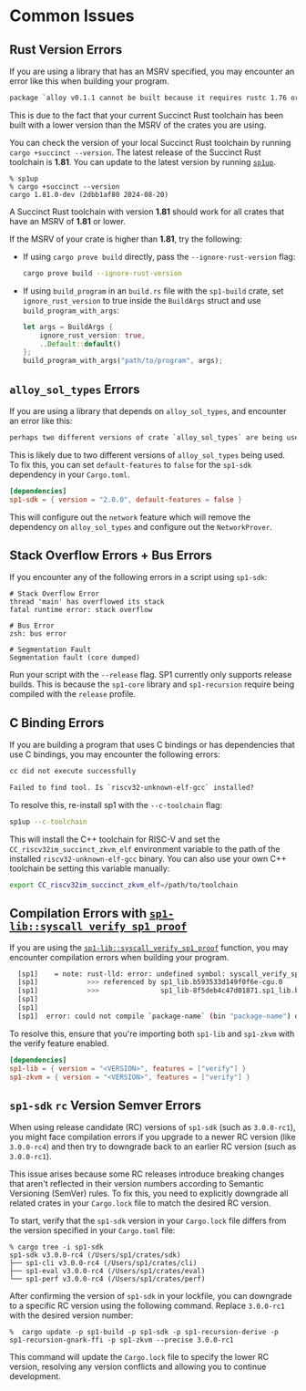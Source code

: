 # Common Issues

## Rust Version Errors

If you are using a library that has an MSRV specified, you may encounter an error like this when building your program.

```txt
package `alloy v0.1.1 cannot be built because it requires rustc 1.76 or newer, while the currently active rustc version is 1.75.0-nightly`
```

This is due to the fact that your current Succinct Rust toolchain has been built with a lower version than the MSRV of the crates you are using.

You can check the version of your local Succinct Rust toolchain by running `cargo +succinct --version`. The latest release of the Succinct Rust toolchain is **1.81**. You can update to the latest version by running [`sp1up`](../getting-started/install.md).

```shell
% sp1up
% cargo +succinct --version
cargo 1.81.0-dev (2dbb1af80 2024-08-20)
```

A Succinct Rust toolchain with version **1.81** should work for all crates that have an MSRV of **1.81** or lower.

If the MSRV of your crate is higher than **1.81**, try the following:

- If using `cargo prove build` directly, pass the `--ignore-rust-version` flag:

  ```bash
  cargo prove build --ignore-rust-version
  ```

- If using `build_program` in an `build.rs` file with the `sp1-build` crate, set `ignore_rust_version` to true inside the `BuildArgs` struct and use
  `build_program_with_args`:

  ```rust
  let args = BuildArgs {
      ignore_rust_version: true,
      ..Default::default()
  };
  build_program_with_args("path/to/program", args);
  ```

## `alloy_sol_types` Errors

If you are using a library that depends on `alloy_sol_types`, and encounter an error like this:

```txt
perhaps two different versions of crate `alloy_sol_types` are being used?
```

This is likely due to two different versions of `alloy_sol_types` being used. To fix this, you can set `default-features` to `false` for the `sp1-sdk` dependency in your `Cargo.toml`.

```toml
[dependencies]
sp1-sdk = { version = "2.0.0", default-features = false }
```

This will configure out the `network` feature which will remove the dependency on `alloy_sol_types` and configure out the `NetworkProver`.

## Stack Overflow Errors + Bus Errors

If you encounter any of the following errors in a script using `sp1-sdk`:

```shell
# Stack Overflow Error
thread 'main' has overflowed its stack
fatal runtime error: stack overflow

# Bus Error
zsh: bus error

# Segmentation Fault
Segmentation fault (core dumped)
```

Run your script with the `--release` flag. SP1 currently only supports release builds. This is because
the `sp1-core` library and `sp1-recursion` require being compiled with the `release` profile.

## C Binding Errors

If you are building a program that uses C bindings or has dependencies that use C bindings, you may encounter the following errors:

```txt
cc did not execute successfully
```

```txt
Failed to find tool. Is `riscv32-unknown-elf-gcc` installed?
```

To resolve this, re-install sp1 with the `--c-toolchain` flag:

```bash
sp1up --c-toolchain
```

This will install the C++ toolchain for RISC-V and set the `CC_riscv32im_succinct_zkvm_elf` environment
variable to the path of the installed `riscv32-unknown-elf-gcc` binary. You can also use your own
C++ toolchain be setting this variable manually:

```bash
export CC_riscv32im_succinct_zkvm_elf=/path/to/toolchain
```

## Compilation Errors with [`sp1-lib::syscall_verify_sp1_proof`](https://docs.rs/sp1-lib/latest/sp1_lib/fn.syscall_verify_sp1_proof.html)

If you are using the [`sp1-lib::syscall_verify_sp1_proof`](https://docs.rs/sp1-lib/latest/sp1_lib/fn.syscall_verify_sp1_proof.html) function, you may encounter compilation errors when building your program.

```bash
  [sp1]    = note: rust-lld: error: undefined symbol: syscall_verify_sp1_proof
  [sp1]            >>> referenced by sp1_lib.b593533d149f0f6e-cgu.0
  [sp1]            >>>               sp1_lib-8f5deb4c47d01871.sp1_lib.b593533d149f0f6e-cgu.0.rcgu.o:(sp1_lib::verify::verify_sp1_proof::h5c1bb38f11b3fe71) in ...
  [sp1]
  [sp1]
  [sp1]  error: could not compile `package-name` (bin "package-name") due to 1 previous error
```

To resolve this, ensure that you're importing both `sp1-lib` and `sp1-zkvm` with the verify feature enabled.

```toml
[dependencies]
sp1-lib = { version = "<VERSION>", features = ["verify"] }
sp1-zkvm = { version = "<VERSION>", features = ["verify"] }
```

## `sp1-sdk` `rc` Version Semver Errors

When using release candidate (RC) versions of `sp1-sdk` (such as `3.0.0-rc1`), you might face compilation errors if you upgrade to a newer RC version (like `3.0.0-rc4`) and then try to downgrade back to an earlier RC version (such as `3.0.0-rc1`).

This issue arises because some RC releases introduce breaking changes that aren't reflected in their version numbers according to Semantic Versioning (SemVer) rules. To fix this, you need to explicitly downgrade all related crates in your `Cargo.lock` file to match the desired RC version.

To start, verify that the `sp1-sdk` version in your `Cargo.lock` file differs from the version specified in your `Cargo.toml` file:

```shell
% cargo tree -i sp1-sdk
sp1-sdk v3.0.0-rc4 (/Users/sp1/crates/sdk)
├── sp1-cli v3.0.0-rc4 (/Users/sp1/crates/cli)
├── sp1-eval v3.0.0-rc4 (/Users/sp1/crates/eval)
└── sp1-perf v3.0.0-rc4 (/Users/sp1/crates/perf)
```

After confirming the version of `sp1-sdk` in your lockfile, you can downgrade to a specific RC version using the following command. Replace `3.0.0-rc1` with the desired version number:

```shell
%  cargo update -p sp1-build -p sp1-sdk -p sp1-recursion-derive -p sp1-recursion-gnark-ffi -p sp1-zkvm --precise 3.0.0-rc1
```

This command will update the `Cargo.lock` file to specify the lower RC version, resolving any version conflicts and allowing you to continue development.
